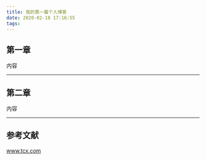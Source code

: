 ```yaml
---
title: 我的第一篇个人博客
date: 2020-02-18 17:16:55
tags:
---
```


## 第一章

内容

---

## 第二章

内容

---

## 参考文献

www.tcx.com